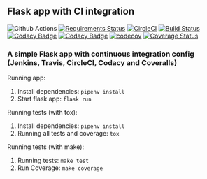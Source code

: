 ## Flask app with CI integration

![Github Actions](https://github.com/bergpb/flask-ci/workflows/Github%20Actions/badge.svg)
[![Requirements Status](https://requires.io/github/bergpb/flask-ci/requirements.svg?branch=dependabot%2Fpip%2Furllib3-1.26.5)](https://requires.io/github/bergpb/flask-ci/requirements/?branch=dependabot%2Fpip%2Furllib3-1.26.5)
[![CircleCI](https://circleci.com/gh/bergpb/flask-ci.svg?style=svg)](https://circleci.com/gh/bergpb/flask-ci)
[![Build Status](https://travis-ci.com/bergpb/flask-ci.svg?branch=master)](https://travis-ci.com/bergpb/flask-ci)
[![Codacy Badge](https://api.codacy.com/project/badge/Grade/164ef7868a6d440daa33708eb6e82a77)](https://www.codacy.com/app/bergpb/flask-ci?utm_source=github.com&amp;utm_medium=referral&amp;utm_content=bergpb/flask-ci&amp;utm_campaign=Badge_Grade)
[![Codacy Badge](https://api.codacy.com/project/badge/Coverage/164ef7868a6d440daa33708eb6e82a77)](https://www.codacy.com/app/bergpb/flask-ci?utm_source=github.com&utm_medium=referral&utm_content=bergpb/flask-ci&utm_campaign=Badge_Coverage)
[![codecov](https://codecov.io/gh/bergpb/flask-ci/branch/master/graph/badge.svg)](https://codecov.io/gh/bergpb/flask-ci)
[![Coverage Status](https://coveralls.io/repos/github/bergpb/flask-ci/badge.svg?branch=master)](https://coveralls.io/github/bergpb/flask-ci?branch=master)

### A simple Flask app with continuous integration config (Jenkins, Travis, CircleCI, Codacy and Coveralls)



Running app:
1.  Install dependencies: ```pipenv install```
2.  Start flask app: ```flask run```

Running tests (with tox):
1.  Install dependencies: ```pipenv install```
2.  Running all tests and coverage: ```tox```

Running tests (with make):
1.  Running tests: ```make test```
2.  Run Coverage: ```make coverage```
